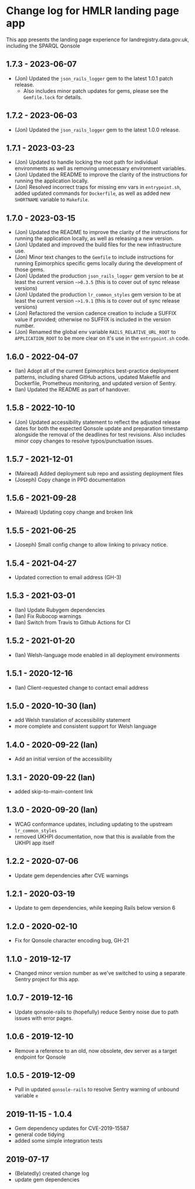 # Change log for HMLR landing page app

This app presents the landing page experience for landregistry.data.gov.uk,
including the SPARQL Qonsole

## 1.7.3 - 2023-06-07

- (Jon) Updated the `json_rails_logger` gem to the latest 1.0.1 patch release.
  - Also includes minor patch updates for gems, please see the `Gemfile.lock`
  for details.

## 1.7.2 - 2023-06-03

- (Jon) Updated the `json_rails_logger` gem to the latest 1.0.0 release.

## 1.7.1 - 2023-03-23

- (Jon) Updated to handle locking the root path for individual environments as
  well as removing unnecessary environment variables.
- (Jon) Updated the README to improve the clarity of the instructions for
  running the application locally.
- (Jon) Resolved incorrect traps for missing env vars in `entrypoint.sh`, added
  updated commands for `Dockerfile`, as well as added new `SHORTNAME` variable
  to `Makefile`.

## 1.7.0 - 2023-03-15

- (Jon) Updated the README to improve the clarity of the instructions for
  running the application locally, as well as releasing a new version.
- (Jon) Updated and improved the build files for the new infrastructure use.
- (Jon) Minor text changes to the `Gemfile` to include instructions for running
  Epimorphics specific gems locally during the development of those gems.
- (Jon) Updated the production `json_rails_logger` gem version to be at least the
  current version `~>0.3.5` (this is to cover out of sync release versions)
- (Jon) Updated the production `lr_common_styles` gem version to be at least the
  current version `~>1.9.1` (this is to cover out of sync release versions)
- (Jon) Refactored the version cadence creation to include a SUFFIX value if
  provided; otherwise no SUFFIX is included in the version number.
- (Jon) Renamed the global env variable `RAILS_RELATIVE_URL_ROOT` to
  `APPLICATION_ROOT` to be more clear on it's use in the `entrypoint.sh` code.

## 1.6.0 - 2022-04-07

- (Ian) Adopt all of the current Epimorphics best-practice deployment patterns,
  including shared GitHub actions, updated Makefile and Dockerfile, Prometheus
  monitoring, and updated version of Sentry.
- (Ian) Updated the README as part of handover.

## 1.5.8 - 2022-10-10

- (Jon) Updated accessibility statement to reflect the adjusted release dates
  for both the expected Qonsole update and preparation timestamp alongside the
  removal of the deadlines for test revisions. Also includes minor copy changes
  to resolve typos/punctuation issues.

## 1.5.7 - 2021-12-01

- (Mairead) Added deployment sub repo and assisting deployment files
- (Joseph) Copy change in PPD documentation

## 1.5.6 - 2021-09-28

- (Mairead) Updating copy change and broken link

## 1.5.5 - 2021-06-25

- (Joseph) Small config change to allow linking to privacy notice.

## 1.5.4 - 2021-04-27

- Updated correction to email address (GH-3)

## 1.5.3 - 2021-03-01

- (Ian) Update Rubygem dependencies
- (Ian) Fix Rubocop warnings
- (Ian) Switch from Travis to Github Actions for CI

## 1.5.2 - 2021-01-20

- (Ian) Welsh-language mode enabled in all deployment environments

## 1.5.1 - 2020-12-16

- (Ian) Client-requested change to contact email address

## 1.5.0 - 2020-10-30 (Ian)

- add Welsh translation of accessibility statement
- more complete and consistent support for Welsh language

## 1.4.0 - 2020-09-22 (Ian)

- Add an initial version of the accessibility

## 1.3.1 - 2020-09-22 (Ian)

- added skip-to-main-content link

## 1.3.0 - 2020-09-20 (Ian)

- WCAG conformance updates, including updating to the upstream
  `lr_common_styles`
- removed UKHPI documentation, now that this is available from the UKHPI app
  itself

## 1.2.2 - 2020-07-06

- Update gem dependencies after CVE warnings

## 1.2.1 - 2020-03-19

- Update to gem dependencies, while keeping Rails below version 6

## 1.2.0 - 2020-02-10

- Fix for Qonsole character encoding bug, GH-21

## 1.1.0 - 2019-12-17

- Changed minor version number as we've switched to using a separate Sentry
  project for this app.

## 1.0.7 - 2019-12-16

- Update qonsole-rails to (hopefully) reduce Sentry noise due to path issues
  with error pages.

## 1.0.6 - 2019-12-10

- Remove a reference to an old, now obsolete, dev server as a target endpoint
  for Qonsole

## 1.0.5 - 2019-12-09

- Pull in updated `qonsole-rails` to resolve Sentry warning of unbound variable
  `e`

## 2019-11-15 - 1.0.4

- Gem dependency updates for CVE-2019-15587
- general code tidying
- added some simple integration tests

## 2019-07-17

- (Belatedly) created change log
- update gem dependencies
